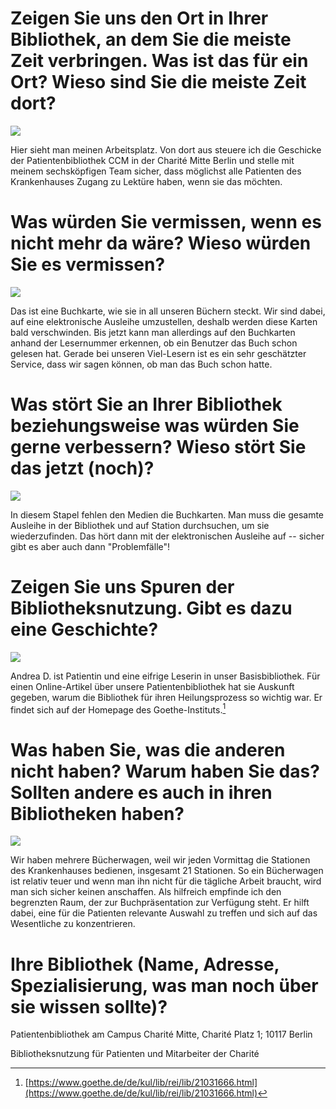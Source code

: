 Zeigen Sie uns den Ort in Ihrer Bibliothek, an dem Sie die meiste Zeit verbringen. Was ist das für ein Ort? Wieso sind Sie die meiste Zeit dort?
================================================================================================================================================

![](img/Arbeitsplatz.jpg)

Hier sieht man meinen Arbeitsplatz. Von dort aus steuere ich die
Geschicke der Patientenbibliothek CCM in der Charité Mitte Berlin und
stelle mit meinem sechsköpfigen Team sicher, dass möglichst alle
Patienten des Krankenhauses Zugang zu Lektüre haben, wenn sie das
möchten.

Was würden Sie vermissen, wenn es nicht mehr da wäre? Wieso würden Sie es vermissen?
====================================================================================

![](img/Buchkarte.jpg)

Das ist eine Buchkarte, wie sie in all unseren Büchern steckt. Wir sind
dabei, auf eine elektronische Ausleihe umzustellen, deshalb werden diese
Karten bald verschwinden. Bis jetzt kann man allerdings auf den
Buchkarten anhand der Lesernummer erkennen, ob ein Benutzer das Buch
schon gelesen hat. Gerade bei unseren Viel-Lesern ist es ein sehr
geschätzter Service, dass wir sagen können, ob man das Buch schon hatte.

Was stört Sie an Ihrer Bibliothek beziehungsweise was würden Sie gerne verbessern? Wieso stört Sie das jetzt (noch)?
====================================================================================================================

![](img/Problemfaelle.jpg)

In diesem Stapel fehlen den Medien die Buchkarten. Man muss die gesamte
Ausleihe in der Bibliothek und auf Station durchsuchen, um sie
wiederzufinden. Das hört dann mit der elektronischen Ausleihe auf --
sicher gibt es aber auch dann "Problemfälle"!

Zeigen Sie uns Spuren der Bibliotheksnutzung. Gibt es dazu eine Geschichte?
===========================================================================

![](img/Patientin.jpg)

Andrea D. ist Patientin und eine eifrige Leserin in unser
Basisbibliothek. Für einen Online-Artikel über unsere
Patientenbibliothek hat sie Auskunft gegeben, warum die Bibliothek für
ihren Heilungsprozess so wichtig war. Er findet sich auf der Homepage
des Goethe-Instituts.[^1]

Was haben Sie, was die anderen nicht haben? Warum haben Sie das? Sollten andere es auch in ihren Bibliotheken haben?
====================================================================================================================

![](img/Buecherwagen.jpg)

Wir haben mehrere Bücherwagen, weil wir jeden Vormittag die Stationen
des Krankenhauses bedienen, insgesamt 21 Stationen. So ein Bücherwagen
ist relativ teuer und wenn man ihn nicht für die tägliche Arbeit
braucht, wird man sich sicher keinen anschaffen. Als hilfreich empfinde
ich den begrenzten Raum, der zur Buchpräsentation zur Verfügung steht.
Er hilft dabei, eine für die Patienten relevante Auswahl zu treffen und
sich auf das Wesentliche zu konzentrieren.

Ihre Bibliothek (Name, Adresse, Spezialisierung, was man noch über sie wissen sollte)?
======================================================================================

Patientenbibliothek am Campus Charité Mitte, Charité Platz 1; 10117
Berlin

Bibliotheksnutzung für Patienten und Mitarbeiter der Charité

[^1]: [https://www.goethe.de/de/kul/lib/rei/lib/21031666.html](https://www.goethe.de/de/kul/lib/rei/lib/21031666.html)
